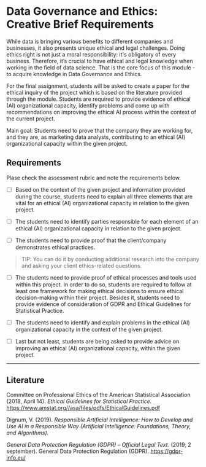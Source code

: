 # Data Governance and Ethics: Creative Brief Requirements

While data is bringing various benefits to different companies and businesses, it also presents unique ethical and legal challenges. Doing ethics right is not just a moral responsibility: it's obligatory of every business. Therefore, it’s crucial to have ethical and legal knowledge when working in the field of data science. That is the core focus of this module - to acquire knowledge in Data Governance and Ethics.

For the final assignment, students will be asked to create a paper for the ethical inquiry of the project which is based on the literature provided through the module. Students are required to provide evidence of ethical (AI) organizational capacity, identify problems and come up with recommendations on improving the ethical AI process within the context of the current project. 

Main goal: Students need to prove that the company they are working for, and they are, as marketing data analysts, contributing to an ethical (AI) organizational capacity within the given project.


## Requirements

Plase check the assessment rubric and note the requirements below.

- [ ] Based on the context of the given project and information provided during the course, students need to explain all three elements that are vital for an ethical (AI) organizational capacity in relation to the given project.

- [ ] The students need to identify parties responsible for each element of an ethical (AI) organizational capacity in relation to the given project.  

- [ ] The students need to provide proof that the client/company demonstrates ethical practices.  

>TIP: You can do it by conducting additional research into the company and asking your client ethics-related questions.  

- [ ] The students need to provide proof of ethical processes and tools used within this project. In order to do so, students are required to follow at least one framework for making ethical decisions to ensure ethical decision-making within their project. Besides it, students need to provide evidence of consideration of GDPR and Ethical Guidelines for Statistical Practice.

- [ ] The students need to identify and explain problems in the ethical (AI) organizational capacity in the context of the given project.

- [ ] Last but not least, students are being asked to provide advice on improving an ethical (AI) organizational capacity, within the given project.

***

## __Literature__

Committee on Professional Ethics of the American Statistical Association (2018, April 14). *Ethical Guidelines for Statistical Practice.* https://www.amstat.org//asa/files/pdfs/EthicalGuidelines.pdf

Dignum, V. (2019). *Responsible Artificial Intelligence: How to Develop and Use AI in a Responsible Way (Artificial Intelligence: Foundations, Theory, and Algorithms).*

*General Data Protection Regulation (GDPR) – Official Legal Text.* (2019, 2 september). General Data Protection Regulation (GDPR). https://gdpr-info.eu/